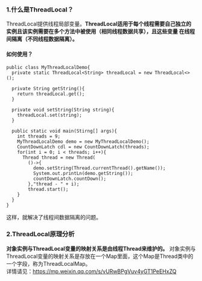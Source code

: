 ### 1.什么是ThreadLocal？
ThreadLocal提供线程局部变量。**ThreadLocal适用于每个线程需要自己独立的实例且该实例需要在多个方法中被使用（相同线程数据共享），且这些变量
在线程间隔离（不同线程数据隔离）。**

#### 如何使用？
```
public class MyThreadLocalDemo{
  private static ThreadLocal<String> threadLocal = new ThreadLocal<>();
  
  private String getString(){
    return threadLocal.get();
  }
  
  private void setString(String string){
    threadLocal.set(string);
  }
  
  public static void main(Stirng[] args){
    int threads = 9;
    MyThreadLocalDemo demo = new MyThreadLocalDemo();
    CountDownLatch cdl = new CountDownLatch(threads);
    for(int i = 0; i < threads; i++){
      Thread thread = new Thread(
        ()->{
          demo.setString(Thread.currentThread().getName());
          System.out.printLn(demo.getString());
          countDownLatch.countDown();
        },"thread - " + i);
        thread.start();
    }
  }
}
```

这样，就解决了线程间数据隔离的问题。

### 2.ThreadLocal原理分析
**对象实例与ThreadLocal变量的映射关系是由线程Thread来维护的。**
对象实例与ThreadLocal变量的映射关系是存放在一个Map里面，这个Map是Thread类中的一个字段，称为ThreadLocalMap。  
详情请见：https://mp.weixin.qq.com/s/vURwBPgVuv4yGT1PeEHxZQ





